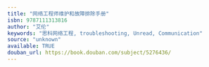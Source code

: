 ```yaml
---
title: "网络工程师维护和故障排除手册"
isbn: 9787111313816
author: "艾伦"
keywords: "思科网络工程, troubleshooting, Unread, Communication"
source: "unknown"
available: TRUE
douban_url: https://book.douban.com/subject/5276436/
---
```

